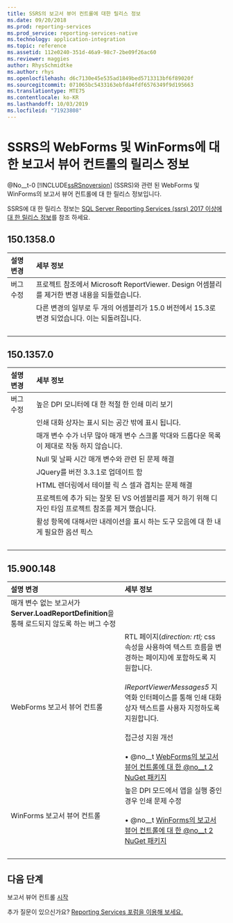 ```yaml
---
title: SSRS의 보고서 뷰어 컨트롤에 대한 릴리스 정보
ms.date: 09/20/2018
ms.prod: reporting-services
ms.prod_service: reporting-services-native
ms.technology: application-integration
ms.topic: reference
ms.assetid: 112e0240-351d-46a9-98c7-2be09f26ac60
ms.reviewer: maggies
author: RhysSchmidtke
ms.author: rhys
ms.openlocfilehash: d6c7130e45e535ad1849bed5713313bf6f89020f
ms.sourcegitcommit: 071065bc5433163ebfda4fdf6576349f9d195663
ms.translationtype: MTE75
ms.contentlocale: ko-KR
ms.lasthandoff: 10/03/2019
ms.locfileid: "71923808"
---
```

# <a name="release-notes-for-the-report-viewer-controls-for-webforms-and-winforms-of-ssrs"></a>SSRS의 WebForms 및 WinForms에 대 한 보고서 뷰어 컨트롤의 릴리스 정보

@No__t-0 [!INCLUDE[ssRSnoversion](../../includes/ssrsnoversion-md.md)] (SSRS)와 관련 된 WebForms 및 WinForms의 보고서 뷰어 컨트롤에 대 한 릴리스 정보입니다.

SSRS에 대 한 릴리스 정보는 [SQL Server Reporting Services (ssrs) 2017 이상에 대 한 릴리스 정보](../release-notes-reporting-services.md)를 참조 하세요.

## <a name="15013580"></a>150.1358.0
| 설명 변경 | 세부 정보 |
| :----------------- | :------ |
| 버그 수정 | 프로젝트 참조에서 Microsoft ReportViewer. Design 어셈블리를 제거한 변경 내용을 되돌렸습니다. |
|           | 다른 변경의 일부로 두 개의 어셈블리가 15.0 버전에서 15.3로 변경 되었습니다. 이는 되돌려집니다. |
| &nbsp; | &nbsp; |

## <a name="15013570"></a>150.1357.0
| 설명 변경 | 세부 정보 |
| :----------------- | :------ |
| 버그 수정  | 높은 DPI 모니터에 대 한 적절 한 인쇄 미리 보기 |
|            | 인쇄 대화 상자는 표시 되는 공간 밖에 표시 됩니다. |
|            | 매개 변수 수가 너무 많아 매개 변수 스크롤 막대와 드롭다운 목록이 제대로 작동 하지 않습니다. |
|            | Null 및 날짜 시간 매개 변수와 관련 된 문제 해결 |
|            | JQuery를 버전 3.3.1로 업데이트 함 |
|            | HTML 렌더링에서 테이블 릭 스 셀과 겹치는 문제 해결 |
|            | 프로젝트에 추가 되는 잘못 된 VS 어셈블리를 제거 하기 위해 디자인 타임 프로젝트 참조를 제거 했습니다. |
|            | 활성 항목에 대해서만 내레이션을 표시 하는 도구 모음에 대 한 내게 필요한 옵션 픽스 |
| &nbsp; | &nbsp; |

## <a name="15900148"></a>15.900.148

| 설명 변경 | 세부 정보 |
| :----------------- | :------ |
| 매개 변수 없는 보고서가 **Server.LoadReportDefinition**을 통해 로드되지 않도록 하는 버그 수정 | &nbsp; |
| WebForms 보고서 뷰어 컨트롤 | RTL 페이지(*direction: rtl;* css 속성을 사용하여 텍스트 흐름을 변경하는 페이지)에 포함하도록 지원합니다.<br/><br/>*IReportViewerMessages5* 지역화 인터페이스를 통해 인쇄 대화 상자 텍스트를 사용자 지정하도록 지원합니다.<br/><br/>접근성 지원 개선<br/><br/>&bull; @no__t [WebForms의 보고서 뷰어 컨트롤에 대 한 @no__t 2 NuGet 패키지](https://www.nuget.org/packages/Microsoft.ReportingServices.ReportViewerControl.Webforms/150.900.148) |
| WinForms 보고서 뷰어 컨트롤 | 높은 DPI 모드에서 앱을 실행 중인 경우 인쇄 문제 수정<br/><br/>&bull; @no__t [WinForms의 보고서 뷰어 컨트롤에 대 한 @no__t 2 NuGet 패키지](https://www.nuget.org/packages/Microsoft.ReportingServices.ReportViewerControl.Winforms/150.900.148) |
| &nbsp; | &nbsp; |

## <a name="next-steps"></a>다음 단계

보고서 뷰어 컨트롤 [시작](integrating-reporting-services-using-reportviewer-controls-get-started.md)

추가 질문이 있으신가요? [Reporting Services 포럼을 이용해 보세요.](https://go.microsoft.com/fwlink/?LinkId=620231)
